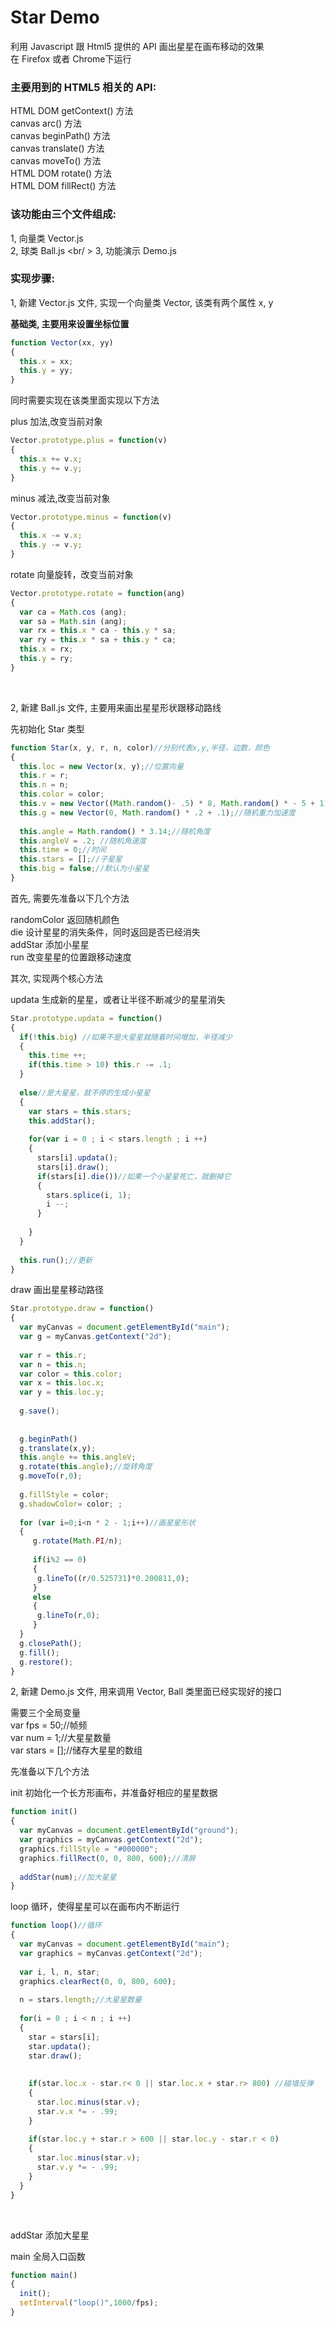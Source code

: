 Star Demo
===================================  

利用 Javascript 跟 Html5 提供的 API 画出星星在画布移动的效果 <br />
在 Firefox 或者 Chrome下运行 <br />


### 主要用到的 HTML5 相关的 API:

HTML DOM getContext() 方法 <br />
canvas arc() 方法 <br />
canvas beginPath() 方法 <br />
canvas translate() 方法 <br />
canvas moveTo() 方法 <br />
HTML DOM rotate() 方法 <br />
HTML DOM fillRect() 方法 <br />


### 该功能由三个文件组成: 

1, 向量类 Vector.js <br />
2, 球类 Ball.js <br/ >
3, 功能演示 Demo.js <br /> 



### 实现步骤:


1, 新建 Vector.js 文件, 实现一个向量类 Vector, 该类有两个属性 x, y <br />

**基础类, 主要用来设置坐标位置**


```javascript
function Vector(xx, yy)
{
  this.x = xx;
  this.y = yy;
}
```


同时需要实现在该类里面实现以下方法 <br />

plus 加法,改变当前对象
```javascript
Vector.prototype.plus = function(v)
{
  this.x += v.x;
  this.y += v.y;  
}
```

minus 减法,改变当前对象
```javascript
Vector.prototype.minus = function(v)
{
  this.x -= v.x;
  this.y -= v.y;
}
```

rotate 向量旋转，改变当前对象
```javascript
Vector.prototype.rotate = function(ang)
{  
  var ca = Math.cos (ang);
  var sa = Math.sin (ang);     
  var rx = this.x * ca - this.y * sa;
  var ry = this.x * sa + this.y * ca;
  this.x = rx;
  this.y = ry;
}
```

<br />

2, 新建 Ball.js 文件, 主要用来画出星星形状跟移动路线 <br />

先初始化 Star 类型
```javascript
function Star(x, y, r, n, color)//分别代表x,y,半径，边数，颜色
{
  this.loc = new Vector(x, y);//位置向量
  this.r = r;
  this.n = n;
  this.color = color;
  this.v = new Vector((Math.random()- .5) * 8, Math.random() * - 5 + 1);//随机速度
  this.g = new Vector(0, Math.random() * .2 + .1);//随机重力加速度
  
  this.angle = Math.random() * 3.14;//随机角度
  this.angleV = .2; //随机角速度
  this.time = 0;//时间
  this.stars = [];//子星星
  this.big = false;//默认为小星星
}
```

首先, 需要先准备以下几个方法 <br />

randomColor 返回随机颜色 <br />
die 设计星星的消失条件，同时返回是否已经消失 <br />
addStar 添加小星星 <br />
run 改变星星的位置跟移动速度 <br />

其次, 实现两个核心方法 <br />

updata 生成新的星星，或者让半径不断减少的星星消失
```javascript
Star.prototype.updata = function()
{
  if(!this.big) //如果不是大星星就随着时间增加，半径减少
  {
    this.time ++;
    if(this.time > 10) this.r -= .1;
  }
  
  else//是大星星，就不停的生成小星星
  {
    var stars = this.stars;
    this.addStar();
    
    for(var i = 0 ; i < stars.length ; i ++)
    {
      stars[i].updata();
      stars[i].draw();
      if(stars[i].die())//如果一个小星星死亡，就删掉它
      {
        stars.splice(i, 1);
        i --;
      }
      
    }
  }
  
  this.run();//更新
}
```

draw 画出星星移动路径
```javascript
Star.prototype.draw = function()
{  
  var myCanvas = document.getElementById("main");
  var g = myCanvas.getContext("2d");
  
  var r = this.r;
  var n = this.n;
  var color = this.color;
  var x = this.loc.x;
  var y = this.loc.y;
  
  g.save();  
  
  
  g.beginPath()  
  g.translate(x,y);
  this.angle += this.angleV;
  g.rotate(this.angle);//旋转角度
  g.moveTo(r,0);  
  
  g.fillStyle = color;  
  g.shadowColor= color; ;
  
  for (var i=0;i<n * 2 - 1;i++)//画星星形状
  {  
     g.rotate(Math.PI/n);  
     
     if(i%2 == 0) 
     {  
      g.lineTo((r/0.525731)*0.200811,0);  
     } 
     else 
     {  
      g.lineTo(r,0);  
     }
  }
  g.closePath();  
  g.fill();
  g.restore(); 
}
```

2, 新建 Demo.js 文件, 用来调用 Vector, Ball 类里面已经实现好的接口 <br />

需要三个全局变量 <br />
var fps = 50;//帧频 <br />
var num = 1;//大星星数量 <br />
var stars = [];//储存大星星的数组 <br />

先准备以下几个方法 <br />

init 初始化一个长方形画布，并准备好相应的星星数据

```javascript
function init()
{
  var myCanvas = document.getElementById("ground");
  var graphics = myCanvas.getContext("2d");
  graphics.fillStyle = "#000000";
  graphics.fillRect(0, 0, 800, 600);//清屏
  
  addStar(num);//加大星星
}
```

loop 循环，使得星星可以在画布内不断运行

```javascript
function loop()//循环
{
  var myCanvas = document.getElementById("main");
  var graphics = myCanvas.getContext("2d");
  
  var i, l, n, star;
  graphics.clearRect(0, 0, 800, 600);
  
  n = stars.length;//大星星数量
  
  for(i = 0 ; i < n ; i ++)
  {
    star = stars[i];
    star.updata();
    star.draw();
    
      
    if(star.loc.x - star.r< 0 || star.loc.x + star.r> 800) //碰墙反弹
    {
      star.loc.minus(star.v);
      star.v.x *= - .99;
    }
    
    if(star.loc.y + star.r > 600 || star.loc.y - star.r < 0) 
    {
      star.loc.minus(star.v);
      star.v.y *= - .99;
    }
  }
}
```

<br />

addStar  添加大星星 <br />

main  全局入口函数
```javascript
function main()
{
  init();
  setInterval("loop()",1000/fps); 
}
```


